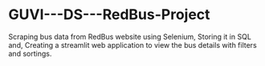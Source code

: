 # GUVI---DS---RedBus-Project
Scraping bus data from RedBus website using Selenium,
Storing it in SQL and,
Creating a streamlit web application to view the bus details with filters and sortings.
